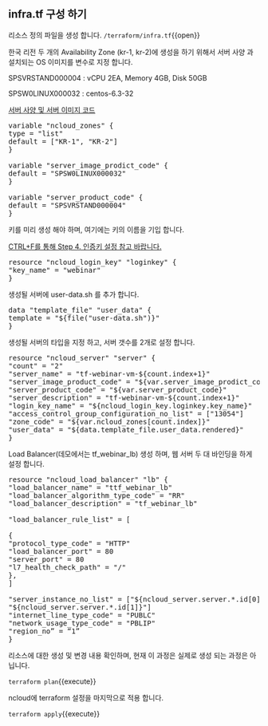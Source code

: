 ## infra.tf 구성 하기  

리소스 정의 파일을 생성 합니다.
`/terraform/infra.tf`{{open}}


한국 리전 두 개의 Availability Zone (kr-1, kr-2)에 생성을 하기 위해서 
서버 사양 과 설치되는 OS 이미지를 변수로 지정 합니다.

SPSVRSTAND000004 : vCPU 2EA, Memory 4GB, Disk 50GB

SPSW0LINUX000032 : centos-6.3-32

[서버 사양 및 서버 이미지 코드](http://bit.ly/2ZimVtS)

<pre class="file" data-filename="infra.tf" data-target="replace">
variable &#x22;ncloud_zones&#x22; {
type = &#x22;list&#x22;
default = [&#x22;KR-1&#x22;, &#x22;KR-2&#x22;]
}

variable &#x22;server_image_prodict_code&#x22; {
default = &#x22;SPSW0LINUX000032&#x22;
}

variable &#x22;server_product_code&#x22; {
default = &#x22;SPSVRSTAND000004&#x22;
}
</pre>

키를 미리 생성 해야 하며, 여기에는 키의 이름을 기입 합니다.

[CTRL+F를 통해 Step 4. 인증키 설정 참고 바랍니다.](https://docs.ncloud.com/ko/compute/compute-1-1-v2.html)

<pre class="file" data-filename="infra.tf" data-target="append">
resource &#x22;ncloud_login_key&#x22; &#x22;loginkey&#x22; {
&#x22;key_name&#x22; = &#x22;webinar&#x22;
}
</pre>

생성될 서버에 user-data.sh 를 추가 합니다.

<pre class="file" data-filename="infra.tf" data-target="append">
data &#x22;template_file&#x22; &#x22;user_data&#x22; {
template = &#x22;${file(&#x22;user-data.sh&#x22;)}&#x22;
}
</pre>

생성될 서버의 타입을 지정 하고, 서버 갯수를 2개로 설정 합니다.

<pre class="file" data-filename="infra.tf" data-target="append">
resource &#x22;ncloud_server&#x22; &#x22;server&#x22; {
&#x22;count&#x22; = &#x22;2&#x22;
&#x22;server_name&#x22; = &#x22;tf-webinar-vm-${count.index+1}&#x22;
&#x22;server_image_product_code&#x22; = &#x22;${var.server_image_prodict_code}&#x22;
&#x22;server_product_code&#x22; = &#x22;${var.server_product_code}&#x22;
&#x22;server_description&#x22; = &#x22;tf-webinar-vm-${count.index+1}&#x22;
&#x22;login_key_name&#x22; = &#x22;${ncloud_login_key.loginkey.key_name}&#x22;
&#x22;access_control_group_configuration_no_list&#x22; = [&#x22;13054&#x22;]
&#x22;zone_code&#x22; = &#x22;${var.ncloud_zones[count.index]}&#x22;
&#x22;user_data&#x22; = &#x22;${data.template_file.user_data.rendered}&#x22;
}
</pre>

Load Balancer(데모에서는 tf_webinar_lb) 생성 하며, 웹 서버 두 대 바인딩을 하게 설정 합니다.

<pre class="file" data-filename="infra.tf" data-target="append">
resource &#x22;ncloud_load_balancer&#x22; &#x22;lb&#x22; {
&#x22;load_balancer_name&#x22; = &#x22;ttf_webinar_lb&#x22;
&#x22;load_balancer_algorithm_type_code&#x22; = &#x22;RR&#x22;
&#x22;load_balancer_description&#x22; = &#x22;tf_webinar_lb&#x22;

&#x22;load_balancer_rule_list&#x22; = [

{
&#x22;protocol_type_code&#x22; = &#x22;HTTP&#x22;
&#x22;load_balancer_port&#x22; = 80
&#x22;server_port&#x22; = 80
&#x22;l7_health_check_path&#x22; = &#x22;/&#x22;
},
]

&#x22;server_instance_no_list&#x22; = [&#x22;${ncloud_server.server.*.id[0]}&#x22;,
&#x22;${ncloud_server.server.*.id[1]}&#x22;]
&#x22;internet_line_type_code&#x22; = &#x22;PUBLC&#x22;
&#x22;network_usage_type_code&#x22; = &#x22;PBLIP&#x22;
&#x22;region_no” = “1”
}
</pre>

리소스에 대한 생성 및 변경 내용 확인하며, 현재 이 과정은 실제로 생성 되는 과정은 아닙니다.

`terraform plan`{{execute}}

ncloud에 terraform 설정을 마지막으로 적용 합니다.

`terraform apply`{{execute}}

